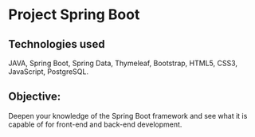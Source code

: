 # Project Spring Boot
## Technologies used
JAVA, Spring Boot, Spring Data, Thymeleaf, Bootstrap, HTML5, CSS3, JavaScript, PostgreSQL.

## Objective:
Deepen your knowledge of the Spring Boot framework and see what it is capable of for front-end and back-end development.
